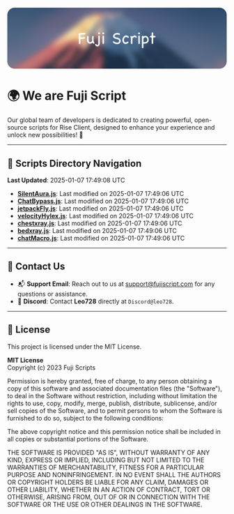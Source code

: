 ![Banner](.github/b.webp)

# 🌍 **We are Fuji Script**

Our global team of developers is dedicated to creating powerful, open-source scripts for Rise Client, designed to enhance your experience and unlock new possibilities! 🌟

---
<!-- SCRIPTS_NAVIGATION_START -->
## 📂 **Scripts Directory Navigation**

**Last Updated**: 2025-01-07 17:49:08 UTC

- **[SilentAura.js](scripts/SilentAura.js)**: Last modified on 2025-01-07 17:49:06 UTC
- **[ChatBypass.js](scripts/ChatBypass.js)**: Last modified on 2025-01-07 17:49:06 UTC
- **[jetpackFly.js](scripts/jetpackFly.js)**: Last modified on 2025-01-07 17:49:06 UTC
- **[velocityHylex.js](scripts/velocityHylex.js)**: Last modified on 2025-01-07 17:49:06 UTC
- **[chestxray.js](scripts/chestxray.js)**: Last modified on 2025-01-07 17:49:06 UTC
- **[bedxray.js](scripts/bedxray.js)**: Last modified on 2025-01-07 17:49:06 UTC
- **[chatMacro.js](scripts/chatMacro.js)**: Last modified on 2025-01-07 17:49:06 UTC

<!-- SCRIPTS_NAVIGATION_END -->

---

## 💬 **Contact Us**  
- 📬 **Support Email**: Reach out to us at [support@fujiscript.com](mailto:support@fujiscript.com) for any questions or assistance.  
- 💬 **Discord**: Contact **Leo728** directly at `Discord@leo728`.

---

## 📜 **License**

This project is licensed under the MIT License.  

**MIT License**  
Copyright (c) 2023 Fuji Scripts  

Permission is hereby granted, free of charge, to any person obtaining a copy of this software and associated documentation files (the "Software"), to deal in the Software without restriction, including without limitation the rights to use, copy, modify, merge, publish, distribute, sublicense, and/or sell copies of the Software, and to permit persons to whom the Software is furnished to do so, subject to the following conditions:  

The above copyright notice and this permission notice shall be included in all copies or substantial portions of the Software.  

THE SOFTWARE IS PROVIDED "AS IS", WITHOUT WARRANTY OF ANY KIND, EXPRESS OR IMPLIED, INCLUDING BUT NOT LIMITED TO THE WARRANTIES OF MERCHANTABILITY, FITNESS FOR A PARTICULAR PURPOSE AND NONINFRINGEMENT. IN NO EVENT SHALL THE AUTHORS OR COPYRIGHT HOLDERS BE LIABLE FOR ANY CLAIM, DAMAGES OR OTHER LIABILITY, WHETHER IN AN ACTION OF CONTRACT, TORT OR OTHERWISE, ARISING FROM, OUT OF OR IN CONNECTION WITH THE SOFTWARE OR THE USE OR OTHER DEALINGS IN THE SOFTWARE.  
